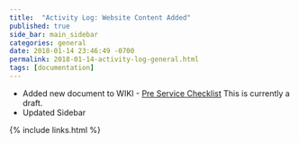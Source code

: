 ```yaml
---
title:  "Activity Log: Website Content Added"
published: true
side_bar: main_sidebar
categories: general
date: 2018-01-14 23:46:49 -0700
permalink: 2018-01-14-activity-log-general.html
tags: [documentation]
---
```


- Added new document to WIKI - [Pre Service Checklist](https://github.com/NewValleyChurch/Infrastructure/wiki/Pre-Service-Checklist)  This is currently a draft.
- Updated Sidebar

{% include links.html %}
